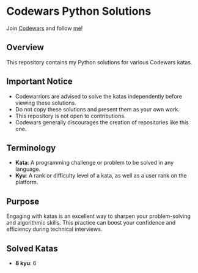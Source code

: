 # Codewars Python Solutions

Join [Codewars](www.codewars.com/r/5-CaHA) and follow [me](https://www.codewars.com/users/DeXoteric)!

## Overview

This repository contains my Python solutions for various Codewars katas.

## Important Notice

- Codewarriors are advised to solve the katas independently before viewing these solutions.
- Do not copy these solutions and present them as your own work.
- This repository is not open to contributions.
- Codewars generally discourages the creation of repositories like this one.

## Terminology

- **Kata**: A programming challenge or problem to be solved in any language.
- **Kyu**: A rank or difficulty level of a kata, as well as a user rank on the platform.

## Purpose

Engaging with katas is an excellent way to sharpen your problem-solving and algorithmic skills. This practice can boost your confidence and efficiency during technical interviews.

## Solved Katas

- **8 kyu**: 6
